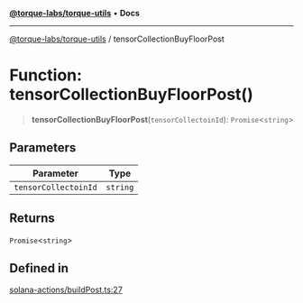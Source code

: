 [**@torque-labs/torque-utils**](../README.md) • **Docs**

***

[@torque-labs/torque-utils](../README.md) / tensorCollectionBuyFloorPost

# Function: tensorCollectionBuyFloorPost()

> **tensorCollectionBuyFloorPost**(`tensorCollectoinId`): `Promise`\<`string`\>

## Parameters

| Parameter | Type |
| ------ | ------ |
| `tensorCollectoinId` | `string` |

## Returns

`Promise`\<`string`\>

## Defined in

[solana-actions/buildPost.ts:27](https://github.com/torque-labs/torque-utils/blob/a612e615fa21888d00ebb7bf70f9910fab4be80a/solana-actions/buildPost.ts#L27)
